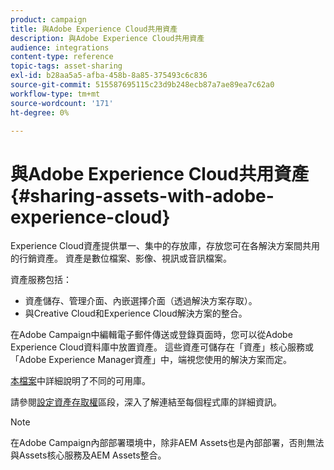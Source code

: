 ```yaml
---
product: campaign
title: 與Adobe Experience Cloud共用資產
description: 與Adobe Experience Cloud共用資產
audience: integrations
content-type: reference
topic-tags: asset-sharing
exl-id: b28aa5a5-afba-458b-8a85-375493c6c836
source-git-commit: 515587695115c23d9b248ecb87a7ae89ea7c62a0
workflow-type: tm+mt
source-wordcount: '171'
ht-degree: 0%

---
```


# 與Adobe Experience Cloud共用資產{#sharing-assets-with-adobe-experience-cloud}

Experience Cloud資產提供單一、集中的存放庫，存放您可在各解決方案間共用的行銷資產。 資產是數位檔案、影像、視訊或音訊檔案。

資產服務包括：

* 資產儲存、管理介面、內嵌選擇介面（透過解決方案存取）。
* 與Creative Cloud和Experience Cloud解決方案的整合。

在Adobe Campaign中編輯電子郵件傳送或登錄頁面時，您可以從Adobe Experience Cloud資料庫中放置資產。 這些資產可儲存在「資產」核心服務或「Adobe Experience Manager資產」中，端視您使用的解決方案而定。

[本檔案](https://experienceleague.adobe.com/docs/core-services/interface/assets/experience-cloud-assets.html)中詳細說明了不同的可用庫。

請參閱[設定資產存取權](../../integrations/using/configuring-access-to-assets.md)區段，深入了解連結至每個程式庫的詳細資訊。

>[!NOTE]
>
>在Adobe Campaign內部部署環境中，除非AEM Assets也是內部部署，否則無法與Assets核心服務及AEM Assets整合。
